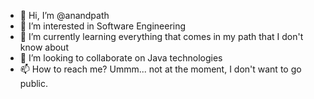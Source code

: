 - 👋 Hi, I’m @anandpath
- 👀 I’m interested in Software Engineering
- 🌱 I’m currently learning everything that comes in my path that I don't know about
- 💞️ I’m looking to collaborate on Java technologies
- 📫 How to reach me? Ummm... not at the moment, I don't want to go public.

<!---
anandpath/anandpath is a ✨ special ✨ repository because its `README.md` (this file) appears on your GitHub profile.
You can click the Preview link to take a look at your changes.
--->
